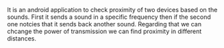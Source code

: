 It is an android application to check proximity of two devices based on the sounds. First it sends a sound in a specific frequency then if the second one notcies that it sends back another sound. Regarding that we can chcange the power of transmission we can find proximity in different distances.
